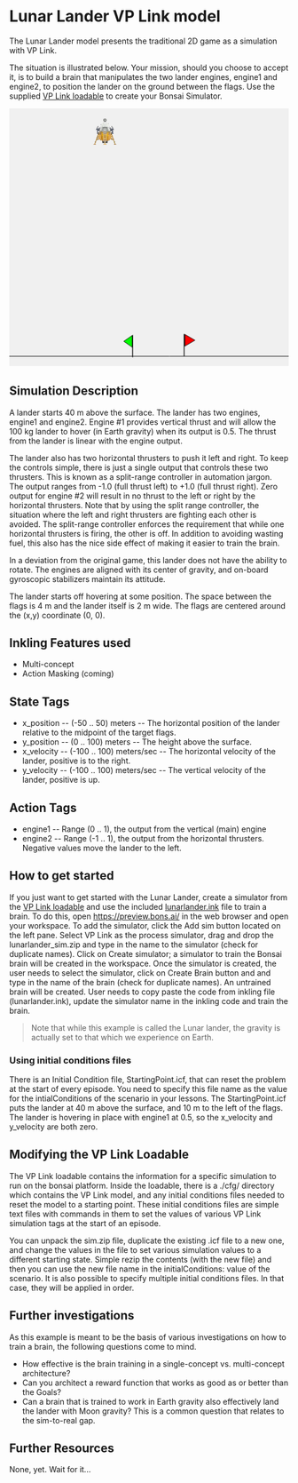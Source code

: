 # Lunar Lander VP Link model

The Lunar Lander model presents the traditional 2D game as a simulation with VP Link.

The situation is illustrated below.  Your mission, should you choose
to accept it, is to build a brain
that manipulates the two lander engines, engine1 and engine2, to 
position the lander on the ground between the flags.
Use the supplied [VP Link loadable](lunarlander_sim.zip) to create
your Bonsai Simulator.


![](landerlandscape.png)

## Simulation Description

A lander starts 40 m above the surface.  The lander has two engines, 
engine1 and engine2.  Engine #1 provides vertical thrust and will 
allow the 100 kg lander to hover (in Earth gravity) when its output is 0.5.
The thrust from the lander is linear with the engine output.

The lander also has two horizontal thrusters to push it left and right.
To keep the controls simple, there is just a single output that controls 
these two thrusters.  This is known as a split-range controller in automation jargon.  
The output ranges from -1.0 (full thrust left) to +1.0
(full thrust right).  Zero output for engine #2 will result in no thrust to
the left or right by the horizontal thrusters.  Note that by using the split range
controller, the situation where the left and right thrusters are fighting each other
is avoided.  The split-range controller enforces the requirement that while one horizontal
thrusters is firing, the other is off.  In addition to avoiding wasting fuel, 
this also has the nice side effect of making
it easier to train the brain.

In a deviation from the original game, this lander does not have the ability to rotate.  The engines are aligned with
its center of gravity, and on-board gyroscopic stabilizers maintain its attitude.

The lander starts off hovering at some position.  The space between the flags is 4 m
and the lander itself is 2 m wide.  The flags are centered around the (x,y) coordinate
(0, 0).


## Inkling Features used

* Multi-concept
* Action Masking (coming)

## State Tags
* x_position -- (-50 .. 50) meters -- The horizontal position of the lander relative to the midpoint of the target flags.
* y_position -- (0 .. 100) meters -- The height above the surface.
* x_velocity -- (-100 .. 100) meters/sec -- The horizontal velocity of the lander, positive is to the right.
* y_velocity -- (-100 .. 100) meters/sec -- The vertical velocity of the lander, positive is up.

## Action Tags
* engine1 -- Range (0 .. 1), the output from the vertical (main) engine
* engine2 -- Range (-1 .. 1), the output from the horizontal thrusters.  Negative values move the lander to the left.

## How to get started
If you just want to get started with the Lunar Lander, create a
simulator from the [VP Link loadable](lunarlander_sim.zip) and
use the included [lunarlander.ink](lunarlander.ink) file to train a brain.
To do this, open https://preview.bons.ai/ in the web browser and open your workspace.
To add the simulator, click the Add sim button located on the left
pane. Select VP Link as the process simulator, drag and drop the
lunarlander_sim.zip and type in the name to the simulator (check for duplicate names).
Click on Create simulator; a simulator to train the Bonsai brain will be created
in the workspace. Once the simulator is created, the user needs to select the
simulator, click on Create Brain button and and type in the name of the brain
 (check for duplicate names). An untrained brain will be created. User needs
to copy paste the code from inkling file (lunarlander.ink), update the
simulator name in the inkling code and train the brain.

> Note that while this example is called the Lunar lander, the gravity is actually 
set to that which we experience on Earth.

### Using initial conditions files

There is an Initial Condition file, StartingPoint.icf, that can reset the problem at 
the start of every episode.  You need to specify this file name as the value for the intialConditions of the 
scenario in your lessons.  The StartingPoint.icf puts the lander at 40 m above the surface, and 10 m to the 
left of the flags.  The lander is hovering in place with engine1 at 0.5, so the x_velocity and y_velocity are both zero.

## Modifying the VP Link Loadable

The VP Link loadable contains the information for a specific simulation
to run on the bonsai platform.  Inside the loadable, there is a ./cfg/ directory
which contains the VP Link model, and any initial conditions files needed to
reset the model to a starting point.  These initial conditions files
are simple text files with commands in them to set the values of various
VP Link simulation tags at the start of an episode.

You can unpack the sim.zip file, duplicate the existing .icf file to a new one,
and change the values in the file to set various simulation values to a different
starting state.  Simple rezip the contents (with the new file) and then you can
use the new file name in the initialConditions: value of the scenario.
It is also possible to specify multiple initial conditions files.  In that case, they 
will be applied in order.


## Further investigations

As this example is meant to be the basis of various investigations on how to train a brain, the following questions
come to mind.

*  How effective is the brain training in a single-concept vs. multi-concept architecture?
*  Can you architect a reward function that works as good as or better than the Goals?
*  Can a brain that is trained to work in Earth gravity also effectively land the lander
with Moon gravity?  This is a common question that relates to the sim-to-real gap.

## Further Resources

None, yet.  Wait for it...